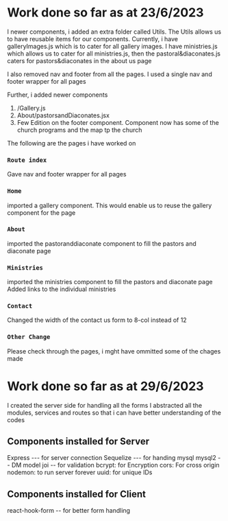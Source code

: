 # Work done so far as at 23/6/2023

I newer components, i added an extra folder called Utils. The Utils allows us to have reusable items for our components. Currently, i have galleryImages.js which is to cater for all gallery images. I have ministries.js which allows us to cater for all ministries.js, then the pastoral&diaconates.js caters for pastors&diaconates in the about us page

I also removed nav and footer from all the pages. I used a single nav and footer wrapper for all pages

Further, i added newer components

1. /Gallery.js
2. About/pastorsandDiaconates.jsx
3. Few Edition on the footer component. Component now has some of the church programs and the map tp the church

The following are the pages i have worked on

### `Route index`

Gave nav and footer wrapper for all pages

### `Home`

imported a gallery component. This would enable us to reuse the gallery component for the page

### `About`

imported the pastoranddiaconate component to fill the pastors and diaconate page

### `Ministries`

imported the ministries component to fill the pastors and diaconate page
Added links to the individual ministries

### `Contact`

Changed the width of the contact us form to 8-col instead of 12

### `Other Change`

Please check through the pages, i mght have ommitted some of the chages made

# Work done so far as at 29/6/2023

I created the server side for handling all the forms
I abstracted all the modules, services and routes so that i can have better understanding of the codes

## Components installed for Server
Express --- for server connection
Sequelize --- for handing mysql
mysql2 -- DM model
joi -- for validation
bcrypt: for Encryption
cors:  For cross origin 
nodemon: to run server forever 
uuid: for unique IDs

## Components installed for Client
react-hook-form -- for better form handling


